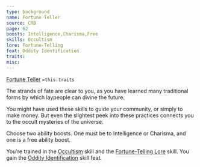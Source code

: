 ```yaml
---
type: background
name: Fortune Teller 
source: CRB
page: 62
boosts: Intelligence,Charisma,Free
skills: Occultism
lore: Fortune-Telling
feat: Oddity Identification
traits: 
misc: 
---
```


[Fortune Teller](###%20Fortune%20Teller)
`=this.traits`


The strands of fate are clear to you, as you have learned many traditional forms by which laypeople can divine the future.

You might have used these skills to guide your community, or simply to make money. But even the slightest peek into these practices connects you to the occult mysteries of the universe.

Choose two ability boosts. One must be to Intelligence or Charisma, and one is a free ability boost.

You're trained in the [Occultism](Occultism) skill and the [Fortune-Telling Lore](Fortune-Telling%20Lore) skill. You gain the [Oddity Identification](Oddity%20Identification) skill feat.

